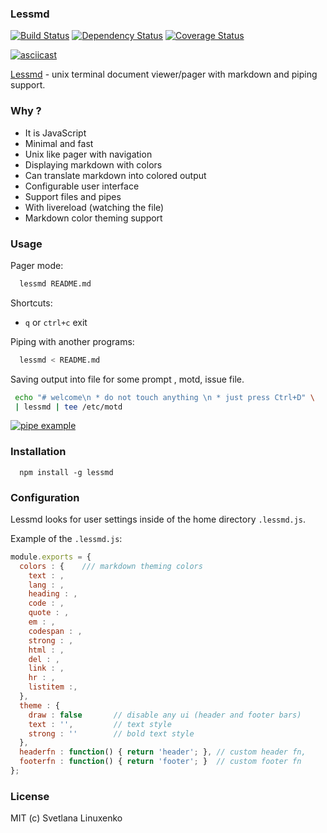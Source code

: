 ### Lessmd

[![Build Status](https://travis-ci.org/linuxenko/lessmd.svg?branch=master)](https://travis-ci.org/linuxenko/lessmd) [![Dependency Status](https://dependencyci.com/github/linuxenko/lessmd/badge)](https://dependencyci.com/github/linuxenko/lessmd) [![Coverage Status](https://coveralls.io/repos/github/linuxenko/lessmd/badge.svg)](https://coveralls.io/github/linuxenko/lessmd)

[![asciicast](https://asciinema.org/a/90323.png)](https://asciinema.org/a/90323)

[Lessmd](https://git.io/lessmd) - unix terminal document viewer/pager with markdown 
and piping support.

### Why ?

  * It is JavaScript
  * Minimal and fast
  * Unix like pager with navigation
  * Displaying markdown with colors
  * Can translate markdown into colored output
  * Configurable user interface
  * Support files and pipes
  * With livereload (watching the file)
  * Markdown color theming support


### Usage

Pager mode:

```sh
  lessmd README.md
```

Shortcuts:
  * `q` or `ctrl+c` exit

Piping with another programs:

```sh
  lessmd < README.md
```

Saving output into file for some prompt , motd, issue file.

```sh
 echo "# welcome\n * do not touch anything \n * just press Ctrl+D" \
 | lessmd | tee /etc/motd
```

[![pipe example](https://raw.githubusercontent.com/linuxenko/lessmd/master/misc/pipe-example.png)](https://raw.githubusercontent.com/linuxenko/lessmd/master/misc/pipe-example.png)

### Installation

```
  npm install -g lessmd
```


### Configuration

Lessmd looks for user settings inside of the home directory `.lessmd.js`.

Example of the `.lessmd.js`:

```js
module.exports = {
  colors : {    /// markdown theming colors
    text : ,    
    lang : ,
    heading : ,
    code : ,
    quote : ,
    em : ,
    codespan : ,
    strong : ,
    html : ,
    del : ,
    link : ,
    hr : ,
    listitem :,
  },
  theme : {
    draw : false       // disable any ui (header and footer bars)
    text : '',         // text style
    strong : ''        // bold text style 
  },
  headerfn : function() { return 'header'; }, // custom header fn,
  footerfn : function() { return 'footer'; }  // custom footer fn
};
```


### License

MIT (c) Svetlana Linuxenko

